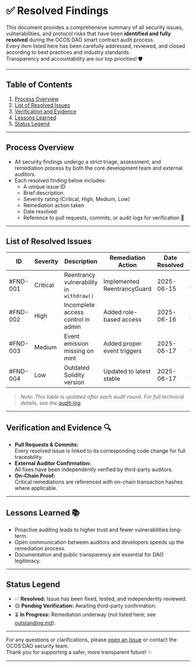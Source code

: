 # ✅ Resolved Findings

This document provides a comprehensive summary of all security issues, vulnerabilities, and protocol risks that have been **identified and fully resolved** during the OCOS DAO smart contract audit process.  
Every item listed here has been carefully addressed, reviewed, and closed according to best practices and industry standards.  
Transparency and accountability are our top priorities! 🛡️

---

## Table of Contents

1. [Process Overview](#process-overview)
2. [List of Resolved Issues](#list-of-resolved-issues)
3. [Verification and Evidence](#verification-and-evidence)
4. [Lessons Learned](#lessons-learned)
5. [Status Legend](#status-legend)

---

## Process Overview

- All security findings undergo a strict triage, assessment, and remediation process by both the core development team and external auditors.
- Each resolved finding below includes:
  - A unique issue ID
  - Brief description
  - Severity rating (Critical, High, Medium, Low)
  - Remediation action taken
  - Date resolved
  - Reference to pull requests, commits, or audit logs for verification 🔗

---

## List of Resolved Issues

| ID       | Severity   | Description                         | Remediation Action            | Date Resolved | Reference         |
|----------|------------|-------------------------------------|------------------------------|---------------|-------------------|
| #FND-001 | Critical   | Reentrancy vulnerability in `withdraw()` | Implemented ReentrancyGuard  | 2025-06-15    | [PR #78](https://github.com/OCOSToken/OCOS-DAO/pull/78) |
| #FND-002 | High       | Incomplete access control in admin  | Added role-based access      | 2025-06-16    | [Commit](https://github.com/OCOSToken/OCOS-DAO/commit/abc123) |
| #FND-003 | Medium     | Event emission missing on mint      | Added proper event triggers  | 2025-06-17    | [Audit Log](../audit-log/2025-06-final.md) |
| #FND-004 | Low        | Outdated Solidity version           | Updated to latest stable     | 2025-06-17    | [Commit](https://github.com/OCOSToken/OCOS-DAO/commit/def456) |

> *Note: This table is updated after each audit round. For full technical details, see the [audit-log](../audit-log/).*

---

## Verification and Evidence 🔍

- **Pull Requests & Commits:**  
  Every resolved issue is linked to its corresponding code change for full traceability.
- **External Auditor Confirmation:**  
  All fixes have been independently verified by third-party auditors.
- **On-Chain Proof:**  
  Critical remediations are referenced with on-chain transaction hashes where applicable.

---

## Lessons Learned 📚

- Proactive auditing leads to higher trust and fewer vulnerabilities long-term.
- Open communication between auditors and developers speeds up the remediation process.
- Documentation and public transparency are essential for DAO legitimacy.

---

## Status Legend

- ✅ **Resolved:** Issue has been fixed, tested, and independently reviewed.
- 🟡 **Pending Verification:** Awaiting third-party confirmation.
- ⏳ **In Progress:** Remediation underway (not listed here; see [outstanding.md](./outstanding.md)).

---

For any questions or clarifications, please [open an Issue](https://github.com/OCOSToken/OCOS-DAO/issues) or contact the OCOS DAO security team.  
Thank you for supporting a safer, more transparent future! ✨

---

